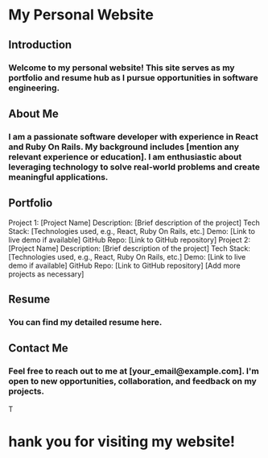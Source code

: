 <h1>My Personal Website</h1>

<h2>Introduction</h2>
<h3>Welcome to my personal website! This site serves as my portfolio and resume hub as I pursue opportunities in software engineering.</h3>

<h2>About Me</h2>
<h3>I am a passionate software developer with experience in React and Ruby On Rails. My background includes [mention any relevant experience or education]. I am enthusiastic about leveraging technology to solve real-world problems and create meaningful applications.</h3>

<h2>Portfolio</h2>
Project 1: [Project Name]
Description: [Brief description of the project]
Tech Stack: [Technologies used, e.g., React, Ruby On Rails, etc.]
Demo: [Link to live demo if available]
GitHub Repo: [Link to GitHub repository]
Project 2: [Project Name]
Description: [Brief description of the project]
Tech Stack: [Technologies used, e.g., React, Ruby On Rails, etc.]
Demo: [Link to live demo if available]
GitHub Repo: [Link to GitHub repository]
[Add more projects as necessary]

<h2>Resume</h2>
<h3>You can find my detailed resume here.</h3>

<h2>Contact Me</h2>
<h3>Feel free to reach out to me at [your_email@example.com]. I'm open to new opportunities, collaboration, and feedback on my projects.</h3>

T<h1>hank you for visiting my website!</h1>
